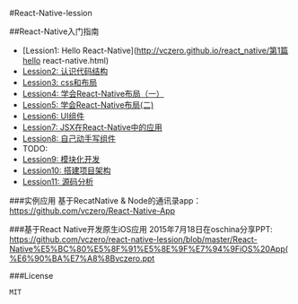 #React-Native-lession

##React-Native入门指南

+ [Lession1: Hello React-Native](http://vczero.github.io/react_native/第1篇hello react-native.html)
+ [Lession2: 认识代码结构](http://vczero.github.io/react_native/第2篇认识代码结构.html)
+ [Lession3: css和布局](http://vczero.github.io/react_native/第3篇css和布局.html)
+ [Lession4: 学会React-Native布局（一）](http://vczero.github.io/react_native/第4篇学会react-native布局.html)
+ [Lession5: 学会React-Native布局(二)](http://vczero.github.io/react_native/第4篇react-native布局实战（二）.html)
+ [Lession6: UI组件](http://vczero.github.io/react_native/第5篇ui组件.html)
+ [Lession7: JSX在React-Native中的应用](http://vczero.github.io/react_native/第6篇jsx在react-native中的应用.html)
+ [Lession8: 自己动手写组件](http://vczero.github.io/react_native/%E7%AC%AC7%E7%AF%87%E5%8A%A8%E6%89%8B%E5%86%99%E7%BB%84%E4%BB%B6.html)
+ TODO:
+ [Lession9: 模块化开发]()
+ [Lession10: 搭建项目架构]()
+ [Lession11: 源码分析]()


###实例应用
基于RecatNative & Node的通讯录app： https://github.com/vczero/React-Native-App

###基于React Native开发原生iOS应用
2015年7月18日在oschina分享PPT: https://github.com/vczero/react-native-lession/blob/master/React-Native%E5%BC%80%E5%8F%91%E5%8E%9F%E7%94%9FiOS%20App(%E6%90%BA%E7%A8%8Bvczero.ppt


###License

	MIT
